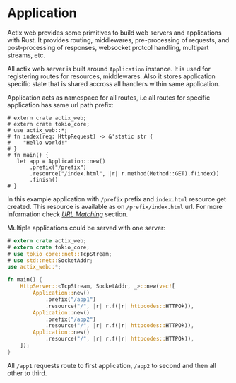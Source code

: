 # Application

Actix web provides some primitives to build web servers and applications with Rust.
It provides routing, middlewares, pre-processing of requests, and post-processing of responses,
websocket protcol handling, multipart streams, etc.

All actix web server is built around `Application` instance.
It is used for registering routes for resources, middlewares.
Also it stores application specific state that is shared accross all handlers
within same application.

Application acts as namespace for all routes, i.e all routes for specific application
has same url path prefix:

```rust,ignore
# extern crate actix_web;
# extern crate tokio_core;
# use actix_web::*;
# fn index(req: HttpRequest) -> &'static str {
#    "Hello world!"
# }
# fn main() {
   let app = Application::new()
       .prefix("/prefix")
       .resource("/index.html", |r| r.method(Method::GET).f(index))
       .finish()
# }
```

In this example application with `/prefix` prefix and `index.html` resource
get created. This resource is available as on `/prefix/index.html` url.
For more information check 
[*URL Matching*](./qs_5.html#using-a-application-prefix-to-compose-applications) section.

Multiple applications could be served with one server:

```rust
# extern crate actix_web;
# extern crate tokio_core;
# use tokio_core::net::TcpStream;
# use std::net::SocketAddr;
use actix_web::*;

fn main() {
    HttpServer::<TcpStream, SocketAddr, _>::new(vec![
        Application::new()
            .prefix("/app1")
            .resource("/", |r| r.f(|r| httpcodes::HTTPOk)),
        Application::new()
            .prefix("/app2")
            .resource("/", |r| r.f(|r| httpcodes::HTTPOk)),
        Application::new()
            .resource("/", |r| r.f(|r| httpcodes::HTTPOk)),
    ]);
}
```

All `/app1` requests route to first application, `/app2` to second and then all other to third.
